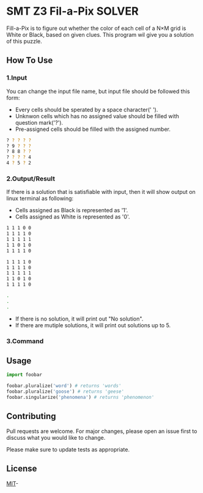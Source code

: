 # SMT Z3 Fil-a-Pix SOLVER

Fill-a-Pix is to figure out whether the color of each cell of a N×M grid is White or Black, based on given clues. This program wil give you a solution of this puzzle.

## How To Use

### 1.Input
You can change the input file name, but input file should be followed this form:
- Every cells should be sperated by a space character(' '). 
- Unknwon cells which has no assigned value should be filled with question mark('?').
- Pre-assigned cells should be filled with the assigned number.

```bash
? ? ? ? ?
? 9 ? ? ?
? 8 8 ? ?
? ? ? ? 4
4 ? 5 ? 2
```

### 2.Output/Result
If there is a solution that is satisfiable with input, 
then it will show output on linux terminal as following:
- Cells assigned as Black is represented as '1'.
- Cells assigned as White is represented as '0'.

```bash
1 1 1 0 0
1 1 1 1 0
1 1 1 1 1
1 1 0 1 0
1 1 1 1 0

1 1 1 1 0
1 1 1 1 0
1 1 1 1 1
1 1 0 1 0
1 1 1 1 0

.
.
.
```
- If there is no solution, it will print out "No solution".
- If there are mutiple solutions, it will print out solutions up to 5.

### 3.Command



## Usage

```python
import foobar

foobar.pluralize('word') # returns 'words'
foobar.pluralize('goose') # returns 'geese'
foobar.singularize('phenomena') # returns 'phenomenon'
```

## Contributing
Pull requests are welcome. For major changes, please open an issue first to discuss what you would like to change.

Please make sure to update tests as appropriate.

## License
[MIT](https://choosealicense.com/licenses/mit/)-
